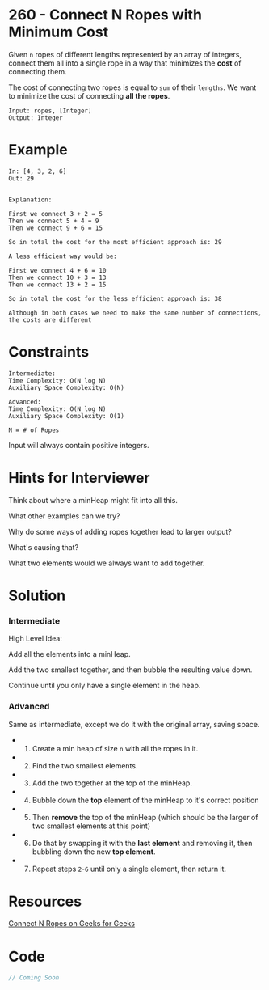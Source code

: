 
# 260 - Connect N Ropes with Minimum Cost

Given `n` ropes of different lengths represented by an array of integers, connect them all into a single rope in a way that minimizes the **cost** of connecting them.

The cost of connecting two ropes is equal to `sum` of their `lengths`. We want to minimize the cost of connecting **all the ropes**.


```
Input: ropes, [Integer]
Output: Integer
```

# Example

```
In: [4, 3, 2, 6]
Out: 29


Explanation:

First we connect 3 + 2 = 5
Then we connect 5 + 4 = 9
Then we connect 9 + 6 = 15

So in total the cost for the most efficient approach is: 29

A less efficient way would be:

First we connect 4 + 6 = 10
Then we connect 10 + 3 = 13
Then we connect 13 + 2 = 15

So in total the cost for the less efficient approach is: 38

Although in both cases we need to make the same number of connections, the costs are different

```


# Constraints
```
Intermediate:
Time Complexity: O(N log N)
Auxiliary Space Complexity: O(N)

Advanced:
Time Complexity: O(N log N)
Auxiliary Space Complexity: O(1)

N = # of Ropes

```

Input will always contain positive integers.

# Hints for Interviewer

Think about where a minHeap might fit into all this.

What other examples can we try?

Why do some ways of adding ropes together lead to larger output?

What's causing that?

What two elements would we always want to add together.


# Solution


### Intermediate

High Level Idea:

Add all the elements into a minHeap.

Add the two smallest together, and then bubble the resulting value down.

Continue until you only have a single element in the heap.


### Advanced

Same as intermediate, except we do it with the original array, saving space.


* 1) Create a min heap of size `n` with all the ropes in it.

* 2) Find the two smallest elements.

* 3) Add the two together at the top of the minHeap.

* 4) Bubble down the **top** element of the minHeap to it's correct position

* 5) Then **remove** the top of the minHeap (which should be the larger of two smallest elements at this point)

* 6) Do that by swapping it with the **last element** and removing it, then bubbling down the new **top element**.

* 7) Repeat steps `2`-`6` until only a single element, then return it.


# Resources
[Connect N Ropes on Geeks for Geeks](https://www.geeksforgeeks.org/connect-n-ropes-minimum-cost/)

# Code

```javascript
// Coming Soon
```

